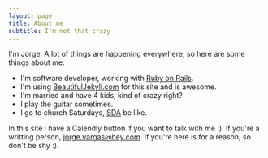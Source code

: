 ```yaml
---
layout: page
title: About me
subtitle: I'm not that crazy
---
```


I'm Jorge. A lot of things are happening everywhere, so here are some things about me:

- I'm software developer, working with [Ruby on Rails](https://rubyonrails.org).
- I'm using [BeautifulJekyll.com](BeautifulJekyll.com) for this site and is awesome.
- I'm married and have 4 kids, kind of crazy right?
- I play the guitar sometimes.
- I go to church Saturdays, [SDA](https://www.adventist.org) be like.

In this site i have a Calendly button if you want to talk with me :). If you're a writting person, [jorge.vargas@hey.com](jorge.vargas@hey.com).
If you're here is for a reason, so don't be shy :).
